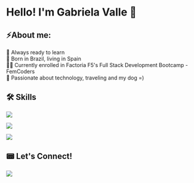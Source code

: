 <h1>Hello! I'm Gabriela Valle 👋</h1>
<h2>⚡About me:</h2>
🧠 Always ready to learn<br>
🚀 Born in Brazil, living in Spain<br>
👩‍🎓 Currently enrolled in Factoria F5's Full Stack Development Bootcamp - FemCoders<br>
💞 Passionate about technology, traveling and my dog =)<br>
<h2>🛠 Skills</h2>
<p>
  <a href="https://skillicons.dev">
    <img src="https://skillicons.dev/icons?i=js,html,css,bootstrap,sass" />
  </a>
</p>
</p>
  <a href="https://skillicons.dev">
    <img src="https://skillicons.dev/icons?i=git,github" />
  </a>
</p>
</p>
  <a href="https://skillicons.dev">
    <img src="https://skillicons.dev/icons?i=figma,xd" />
  </a>
</p>
<h2>📟 Let's Connect!</h2>

  <a href="https://www.linkedin.com/in/gabrielafarinha"><img src="https://skillicons.dev/icons?i=linkedin"/></a>
